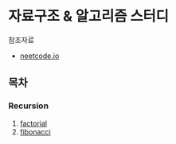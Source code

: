 # 자료구조 & 알고리즘 스터디

참조자료

- [neetcode.io](https://neetcode.io/)

## 목차

### Recursion

1. [factorial](https://github.com/hwibaski/java-problem-solving/tree/main/src/algorithm/recursion/factorial)
2. [fibonacci](https://github.com/hwibaski/java-problem-solving/tree/main/src/algorithm/recursion/fibonacci)

